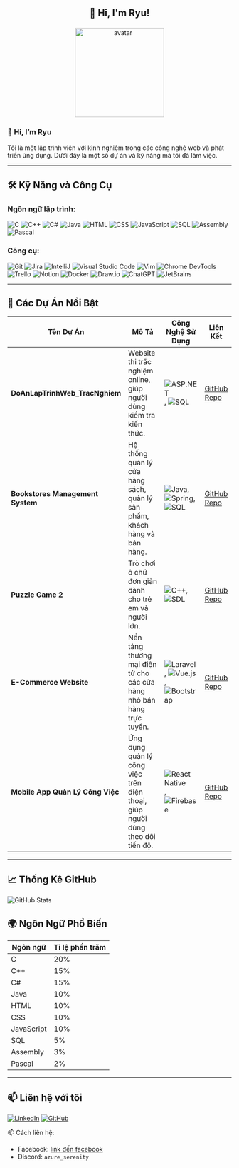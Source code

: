 ## <p align="center">👋 Hi, I'm Ryu!</p>

<p align="center">
  <img src="https://avatars.githubusercontent.com/u/95611243?v=4" alt="avatar" width="200" height="200"/>
</p>

### 👋 Hi, I’m Ryu
Tôi là một lập trình viên với kinh nghiệm trong các công nghệ web và phát triển ứng dụng. Dưới đây là một số dự án và kỹ năng mà tôi đã làm việc.

---

## 🛠 Kỹ Năng và Công Cụ

### **Ngôn ngữ lập trình**:
![C](https://img.shields.io/badge/-C-A8B9CC?logo=c&logoColor=white&style=flat) 
![C++](https://img.shields.io/badge/-C++-00599C?logo=c%2B%2B&logoColor=white&style=flat)
![C#](https://img.shields.io/badge/-C%23-239120?logo=csharp&logoColor=white&style=flat)
![Java](https://img.shields.io/badge/-Java-007396?logo=java&logoColor=white&style=flat) 
![HTML](https://img.shields.io/badge/-HTML-E34F26?logo=html5&logoColor=white&style=flat)
![CSS](https://img.shields.io/badge/-CSS-1572B6?logo=css3&logoColor=white&style=flat) 
![JavaScript](https://img.shields.io/badge/-JavaScript-F7DF1E?logo=javascript&logoColor=black&style=flat)
![SQL](https://img.shields.io/badge/-SQL-4479A1?logo=postgresql&logoColor=white&style=flat)
![Assembly](https://img.shields.io/badge/-Assembly-6E4C3A?logo=assembly&logoColor=white&style=flat)
![Pascal](https://img.shields.io/badge/-Pascal-3B0E8C?logo=pascal&logoColor=white&style=flat)

### **Công cụ**:
![Git](https://img.shields.io/badge/-Git-F05032?logo=git&logoColor=white&style=flat)
![Jira](https://img.shields.io/badge/-Jira-0052CC?logo=jira&logoColor=white&style=flat)
![IntelliJ](https://img.shields.io/badge/-IntelliJ-000000?logo=intellijidea&logoColor=white&style=flat)
![Visual Studio Code](https://img.shields.io/badge/-VS%20Code-007ACC?logo=visualstudio&logoColor=white&style=flat)
![Vim](https://img.shields.io/badge/-Vim-019733?logo=vim&logoColor=white&style=flat)
![Chrome DevTools](https://img.shields.io/badge/-Chrome%20DevTools-4285F4?logo=googlechrome&logoColor=white&style=flat)
![Trello](https://img.shields.io/badge/-Trello-0079BF?logo=trello&logoColor=white&style=flat)
![Notion](https://img.shields.io/badge/-Notion-000000?logo=notion&logoColor=white&style=flat)
![Docker](https://img.shields.io/badge/-Docker-2496ED?logo=docker&logoColor=white&style=flat)
![Draw.io](https://img.shields.io/badge/-Draw.io-0E76A8?logo=diagrams.net&logoColor=white&style=flat)
![ChatGPT](https://img.shields.io/badge/-ChatGPT-00BFFF?logo=openai&logoColor=white&style=flat)
![JetBrains](https://img.shields.io/badge/-JetBrains-000000?logo=jetbrains&logoColor=white&style=flat)

---

## 🌟 Các Dự Án Nổi Bật

| **Tên Dự Án**                                 | **Mô Tả**                                                                 | **Công Nghệ Sử Dụng**                                                                                      | **Liên Kết**                                                         |
|-----------------------------------------------|---------------------------------------------------------------------------|-------------------------------------------------------------------------------------------------------------|----------------------------------------------------------------------|
| **DoAnLapTrinhWeb_TracNghiem**                | Website thi trắc nghiệm online, giúp người dùng kiểm tra kiến thức.       | ![ASP.NET](https://img.shields.io/badge/-ASP.NET-512BD4?logo=dotnet&logoColor=white&style=flat), ![SQL](https://img.shields.io/badge/-SQL-4479A1?logo=postgresql&logoColor=white&style=flat)  | [GitHub Repo](https://github.com/RyuWasMe/DoAnLapTrinhWeb_TracNghiem) |
| **Bookstores Management System**              | Hệ thống quản lý cửa hàng sách, quản lý sản phẩm, khách hàng và bán hàng. | ![Java](https://img.shields.io/badge/-Java-007396?logo=java&logoColor=white&style=flat), ![Spring](https://img.shields.io/badge/-Spring-6DB33F?logo=spring&logoColor=white&style=flat), ![SQL](https://img.shields.io/badge/-SQL-4479A1?logo=postgresql&logoColor=white&style=flat)  | [GitHub Repo](https://github.com/RyuWasMe/bookstores)                 |
| **Puzzle Game 2**                            | Trò chơi ô chữ đơn giản dành cho trẻ em và người lớn.                     | ![C++](https://img.shields.io/badge/-C++-00599C?logo=c%2B%2B&logoColor=white&style=flat), ![SDL](https://img.shields.io/badge/-SDL-072B31?logo=SimpleDirectMediaLayer&logoColor=white&style=flat) | [GitHub Repo](https://github.com/RyuWasMe/PuzzleGame2)                |
| **E-Commerce Website**                        | Nền tảng thương mại điện tử cho các cửa hàng nhỏ bán hàng trực tuyến.     | ![Laravel](https://img.shields.io/badge/-Laravel-FF2D20?logo=laravel&logoColor=white&style=flat), ![Vue.js](https://img.shields.io/badge/-Vue.js-4FC08D?logo=vue.js&logoColor=white&style=flat), ![Bootstrap](https://img.shields.io/badge/-Bootstrap-563D7C?logo=bootstrap&logoColor=white&style=flat)  | [GitHub Repo](https://github.com/RyuWasMe/ecommerce)                  |
| **Mobile App Quản Lý Công Việc**              | Ứng dụng quản lý công việc trên điện thoại, giúp người dùng theo dõi tiến độ. | ![React Native](https://img.shields.io/badge/-React%20Native-61DAFB?logo=react&logoColor=white&style=flat), ![Firebase](https://img.shields.io/badge/-Firebase-FFCA28?logo=firebase&logoColor=black&style=flat) | [GitHub Repo](https://github.com/RyuWasMe/task-manager-app)           |

---

## 📈 Thống Kê GitHub

![GitHub Stats](https://github-readme-stats.vercel.app/api?username=RyuWasMe&show_icons=true&theme=radical)

## 🌍 Ngôn Ngữ Phổ Biến

| Ngôn ngữ         | Tỉ lệ phần trăm |
|------------------|------------------|
| C                | 20%              |
| C++              | 15%              |
| C#               | 15%              |
| Java             | 10%              |
| HTML             | 10%              |
| CSS              | 10%              |
| JavaScript       | 10%              |
| SQL              | 5%               |
| Assembly         | 3%               |
| Pascal           | 2%               |

---

## 📫 Liên hệ với tôi
[![LinkedIn](https://img.shields.io/badge/-LinkedIn-0077B5?logo=linkedin&logoColor=white&style=flat)](https://www.linkedin.com/in/thien-long-ab212a227/)
[![GitHub](https://img.shields.io/badge/-GitHub-181717?logo=github&logoColor=white&style=flat)](https://github.com/RyuWasMe)

📫 Cách liên hệ: 
- Facebook: [link đến facebook](https://www.facebook.com/profile.php?id=100030853921507) 
- Discord: `azure_serenity`
